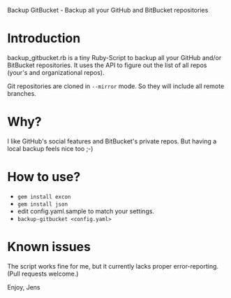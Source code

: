 Backup GitBucket - Backup all your GitHub and BitBucket repositories

# Introduction

backup_gitbucket.rb is a tiny Ruby-Script to backup all your GitHub and/or BitBucket repositories.
It uses the API to figure out the list of all repos (your's and organizational repos).

Git repositories are cloned in `--mirror` mode. So they will include all remote branches.

# Why?

I like GitHub's social features and BitBucket's private repos. But having a local backup feels nice too ;-)

# How to use?

- `gem install excon`
- `gem install json`
- edit config.yaml.sample to match your settings.
- `backup-gitbucket <config.yaml>`

# Known issues

The script works fine for me, but it currently lacks proper error-reporting. (Pull requests welcome.)

Enjoy,
Jens


